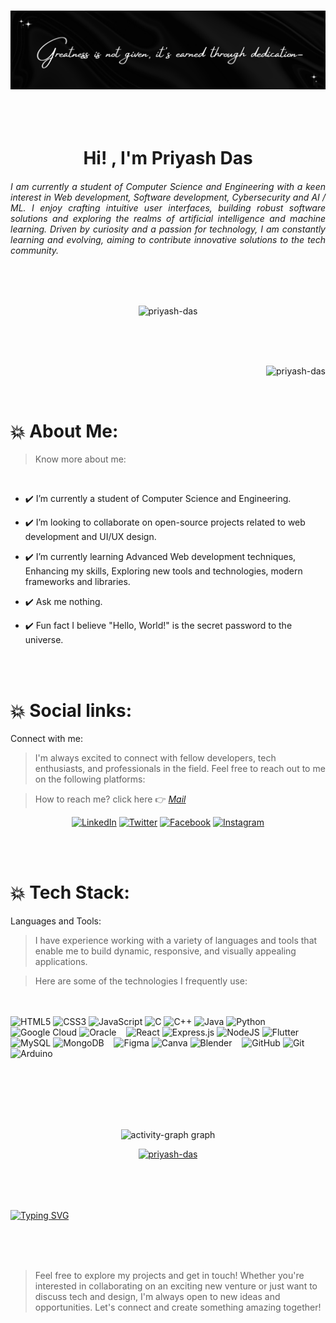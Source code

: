 <img width="100%" height="2px" src="https://media.tenor.com/-sauCodHWLIAAAAM/rainbow-border.gif">

![logo](https://github.com/Priyash-Das/Photos/blob/main/Black%20Liquid%20Minimalist%20Daily%20Quotes%20LinkedIn%20Banner%20(1).png)
<img width="100%" height="2px" src="https://media.tenor.com/-sauCodHWLIAAAAM/rainbow-border.gif">
<br><br><br>
<h1 align="center">Hi! , I'm Priyash Das</h1>
<h6 align="justify">I am currently a student of Computer Science and Engineering with a keen interest in Web development, Software development, Cybersecurity and AI / ML. I enjoy crafting intuitive user interfaces, building robust software solutions and exploring the realms of artificial intelligence and machine learning. Driven by curiosity and a passion for technology, I am constantly learning and evolving, aiming to contribute innovative solutions to the tech community.</h6>

<br><br>

<div align="center">
  <img src="https://github-readme-streak-stats.herokuapp.com/?user=zzpd2003&theme=ambient_gradient&hide_border=false" height="150" alt="priyash-das" />
</div>

<br><br><br>

<p align="right"> <img src="https://komarev.com/ghpvc/?username=zzpd2003&label=Profile%20views&color=C40CDA&style=flat" height="20" alt="priyash-das" /> </p>
<img width="100%" height="2px" src="https://media.tenor.com/-sauCodHWLIAAAAM/rainbow-border.gif">

# 💥 About Me:
> Know more about me:
<br>

- ✔️ I’m currently a student of Computer Science and Engineering.

- ✔️ I’m looking to collaborate on open-source projects related to web development and UI/UX design.

- ✔️ I’m currently learning Advanced Web development techniques, Enhancing my skills, Exploring new tools and technologies, modern frameworks and libraries.

- ✔️ Ask me nothing.

- ✔️ Fun fact I believe "Hello, World!" is the secret password to the universe.

<br><br>

# 💥 Social links:
Connect with me:
> I'm always excited to connect with fellow developers, tech enthusiasts, and professionals in the field. Feel free to reach out to me on the following platforms:

> How to reach me? click here 👉 [_Mail_](mailto:priyashalucard@gmail.com)

<p align="center" dir="auto">
<a href="https://www.linkedin.com/in/priyash-das-722197320/" target="blank"><img src="https://img.icons8.com/?size=100&id=44019&format=png&color=000000" alt="LinkedIn" data-canonical-src="https://img.icons8.com/?size=100&id=44019&format=png&color=000000" height="50px" style="max-width: 100%;"></a>
<a href="https://x.com/Priyash_2003" target="blank"><img src="https://img.icons8.com/?size=100&id=MP7jET0S1bw5&format=png&color=000000" alt="Twitter" data-canonical-src="https://img.icons8.com/?size=100&id=MP7jET0S1bw5&format=png&color=000000" height="50px" style="max-width: 100%;"></a>
<a href="https://www.facebook.com/priyash.das.5209/" target="blank"><img src="https://img.icons8.com/?size=100&id=44003&format=png&color=000000" alt="Facebook" data-canonical-src="https://img.icons8.com/?size=100&id=44003&format=png&color=000000" height="50px" style="max-width: 100%;"></a>
<a href="https://www.instagram.com/priyashdas/" target="blank"><img src="https://img.icons8.com/?size=100&id=43625&format=png&color=000000" alt="Instagram" data-canonical-src="https://img.icons8.com/?size=100&id=43625&format=png&color=000000" height="50px" style="max-width: 100%;"></a>
</p>

<br><br>

# 💥 Tech Stack:
Languages and Tools:
> I have experience working with a variety of languages and tools that enable me to build dynamic, responsive, and visually appealing applications.

> Here are some of the technologies I frequently use:

<br><br>
![HTML5](https://img.shields.io/badge/html5-%23E34F26.svg?style=for-the-badge&logo=html5&logoColor=white) ![CSS3](https://img.shields.io/badge/css3-%231572B6.svg?style=for-the-badge&logo=css3&logoColor=white) ![JavaScript](https://img.shields.io/badge/javascript-%23323330.svg?style=for-the-badge&logo=javascript&logoColor=%23F7DF1E) ![C](https://img.shields.io/badge/c-%2300599C.svg?style=for-the-badge&logo=c&logoColor=white) ![C++](https://img.shields.io/badge/c++-%2300599C.svg?style=for-the-badge&logo=c%2B%2B&logoColor=white) ![Java](https://img.shields.io/badge/java-%23ED8B00.svg?style=for-the-badge&logo=openjdk&logoColor=white) ![Python](https://img.shields.io/badge/python-3670A0?style=for-the-badge&logo=python&logoColor=ffdd54) &nbsp;&nbsp; ![Google Cloud](https://img.shields.io/badge/GoogleCloud-%234285F4.svg?style=for-the-badge&logo=google-cloud&logoColor=white) ![Oracle](https://img.shields.io/badge/Oracle-F80000?style=for-the-badge&logo=oracle&logoColor=white) &nbsp;&nbsp; ![React](https://img.shields.io/badge/react-%2320232a.svg?style=for-the-badge&logo=react&logoColor=%2361DAFB) ![Express.js](https://img.shields.io/badge/express.js-%23404d59.svg?style=for-the-badge&logo=express&logoColor=%2361DAFB) ![NodeJS](https://img.shields.io/badge/node.js-6DA55F?style=for-the-badge&logo=node.js&logoColor=white) ![Flutter](https://img.shields.io/badge/Flutter-%2302569B.svg?style=for-the-badge&logo=Flutter&logoColor=white) &nbsp;&nbsp; ![MySQL](https://img.shields.io/badge/mysql-4479A1.svg?style=for-the-badge&logo=mysql&logoColor=white) ![MongoDB](https://img.shields.io/badge/MongoDB-%234ea94b.svg?style=for-the-badge&logo=mongodb&logoColor=white) &nbsp;&nbsp; ![Figma](https://img.shields.io/badge/figma-%23F24E1E.svg?style=for-the-badge&logo=figma&logoColor=white) ![Canva](https://img.shields.io/badge/Canva-%2300C4CC.svg?style=for-the-badge&logo=Canva&logoColor=white) ![Blender](https://img.shields.io/badge/blender-%23F5792A.svg?style=for-the-badge&logo=blender&logoColor=white) &nbsp;&nbsp; ![GitHub](https://img.shields.io/badge/github-%23121011.svg?style=for-the-badge&logo=github&logoColor=white) ![Git](https://img.shields.io/badge/git-%23F05033.svg?style=for-the-badge&logo=git&logoColor=white) &nbsp;&nbsp; ![Arduino](https://img.shields.io/badge/-Arduino-00979D?style=for-the-badge&logo=Arduino&logoColor=white)
<img width="100%" height="2px" src="https://media.tenor.com/-sauCodHWLIAAAAM/rainbow-border.gif">

<br><br><br><br>
<div align="center">
  <img src="https://github-readme-activity-graph.vercel.app/graph?username=zzpd2003&radius=16&theme=react&area=true&order=5" height="150" alt="activity-graph graph"  />
</div>

<p align="center"> <a href="https://github.com/ryo-ma/github-profile-trophy"><img src="https://github-profile-trophy.vercel.app/?username=zzpd2003&theme=ambient_gradient&no-frame=true&no-bg=true&margin-w=4" alt="priyash-das" /></a> </p>
<br><br>
<img width="100%" height="2px" src="https://media.tenor.com/-sauCodHWLIAAAAM/rainbow-border.gif">

<a href="https://git.io/typing-svg"><img src="https://readme-typing-svg.herokuapp.com?font=Fira+Code&weight=500&size=25&pause=01&color=FF61A2&center=true&vCenter=true&random=true&width=500&lines=Thank+You+For+Visiting;Thank+You+For+Visiting" align="center" width="100%" height="70px" alt="Typing SVG" /></a>
<img width="100%" height="2px" src="https://media.tenor.com/-sauCodHWLIAAAAM/rainbow-border.gif">

<br><br>

> Feel free to explore my projects and get in touch! Whether you're interested in collaborating on an exciting new venture or just want to discuss tech and design, I'm always open to new ideas and opportunities. Let's connect and create something amazing together!
